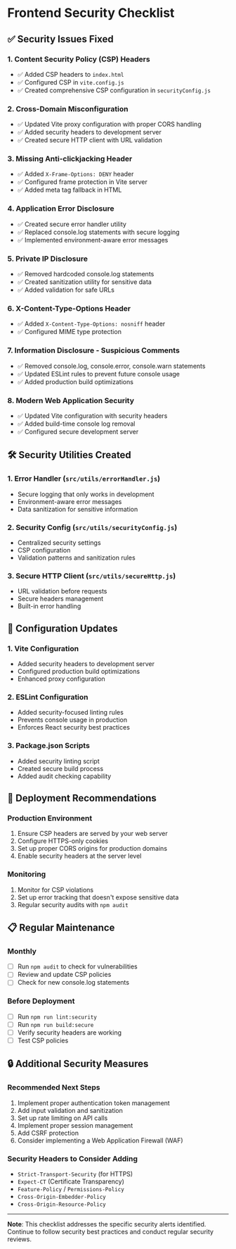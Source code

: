 # Frontend Security Checklist

## ✅ Security Issues Fixed

### 1. Content Security Policy (CSP) Headers

- ✅ Added CSP headers to `index.html`
- ✅ Configured CSP in `vite.config.js`
- ✅ Created comprehensive CSP configuration in `securityConfig.js`

### 2. Cross-Domain Misconfiguration

- ✅ Updated Vite proxy configuration with proper CORS handling
- ✅ Added security headers to development server
- ✅ Created secure HTTP client with URL validation

### 3. Missing Anti-clickjacking Header

- ✅ Added `X-Frame-Options: DENY` header
- ✅ Configured frame protection in Vite server
- ✅ Added meta tag fallback in HTML

### 4. Application Error Disclosure

- ✅ Created secure error handler utility
- ✅ Replaced console.log statements with secure logging
- ✅ Implemented environment-aware error messages

### 5. Private IP Disclosure

- ✅ Removed hardcoded console.log statements
- ✅ Created sanitization utility for sensitive data
- ✅ Added validation for safe URLs

### 6. X-Content-Type-Options Header

- ✅ Added `X-Content-Type-Options: nosniff` header
- ✅ Configured MIME type protection

### 7. Information Disclosure - Suspicious Comments

- ✅ Removed console.log, console.error, console.warn statements
- ✅ Updated ESLint rules to prevent future console usage
- ✅ Added production build optimizations

### 8. Modern Web Application Security

- ✅ Updated Vite configuration with security headers
- ✅ Added build-time console log removal
- ✅ Configured secure development server

## 🛠️ Security Utilities Created

### 1. Error Handler (`src/utils/errorHandler.js`)

- Secure logging that only works in development
- Environment-aware error messages
- Data sanitization for sensitive information

### 2. Security Config (`src/utils/securityConfig.js`)

- Centralized security settings
- CSP configuration
- Validation patterns and sanitization rules

### 3. Secure HTTP Client (`src/utils/secureHttp.js`)

- URL validation before requests
- Secure headers management
- Built-in error handling

## 🔧 Configuration Updates

### 1. Vite Configuration

- Added security headers to development server
- Configured production build optimizations
- Enhanced proxy configuration

### 2. ESLint Configuration

- Added security-focused linting rules
- Prevents console usage in production
- Enforces React security best practices

### 3. Package.json Scripts

- Added security linting script
- Created secure build process
- Added audit checking capability

## 🚀 Deployment Recommendations

### Production Environment

1. Ensure CSP headers are served by your web server
2. Configure HTTPS-only cookies
3. Set up proper CORS origins for production domains
4. Enable security headers at the server level

### Monitoring

1. Monitor for CSP violations
2. Set up error tracking that doesn't expose sensitive data
3. Regular security audits with `npm audit`

## 📋 Regular Maintenance

### Monthly

- [ ] Run `npm audit` to check for vulnerabilities
- [ ] Review and update CSP policies
- [ ] Check for new console.log statements

### Before Deployment

- [ ] Run `npm run lint:security`
- [ ] Run `npm run build:secure`
- [ ] Verify security headers are working
- [ ] Test CSP policies

## 🔒 Additional Security Measures

### Recommended Next Steps

1. Implement proper authentication token management
2. Add input validation and sanitization
3. Set up rate limiting on API calls
4. Implement proper session management
5. Add CSRF protection
6. Consider implementing a Web Application Firewall (WAF)

### Security Headers to Consider Adding

- `Strict-Transport-Security` (for HTTPS)
- `Expect-CT` (Certificate Transparency)
- `Feature-Policy` / `Permissions-Policy`
- `Cross-Origin-Embedder-Policy`
- `Cross-Origin-Resource-Policy`

---

**Note**: This checklist addresses the specific security alerts identified. Continue to follow security best practices and conduct regular security reviews.
